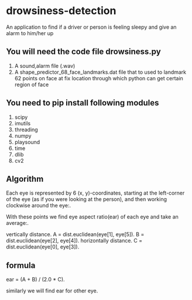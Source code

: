 # drowsiness-detection
An application to find if a driver or person is feeling sleepy and give an alarm to him/her up



## You will need the code file drowsiness.py
1. A sound,alarm file (.wav)
2. A shape_predictor_68_face_landmarks.dat file that to used to landmark 62 points on face at fix location through which python can get certain region of face

## You need to pip install following modules
1. scipy
2. imutils
3. threading
4. numpy
5. playsound
6. time
7. dlib
8. cv2

## Algorithm
Each eye is represented by 6 (x, y)-coordinates, starting at the left-corner of the eye (as if you were looking at the person), and then working clockwise around the eye:.

With these points we find eye aspect ratio(ear) of each eye and take an average:.

vertically distance.
A = dist.euclidean(eye[1], eye[5]).
B = dist.euclidean(eye[2], eye[4]).
horizontally distance.
C = dist.euclidean(eye[0], eye[3]).


## formula
ear = (A + B) / (2.0 * C).

similarly we will find ear for other eye.
